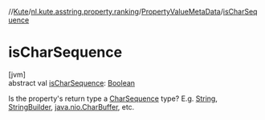 //[Kute](../../../index.md)/[nl.kute.asstring.property.ranking](../index.md)/[PropertyValueMetaData](index.md)/[isCharSequence](is-char-sequence.md)

# isCharSequence

[jvm]\
abstract val [isCharSequence](is-char-sequence.md): [Boolean](https://kotlinlang.org/api/latest/jvm/stdlib/kotlin/-boolean/index.html)

Is the property's return type a [CharSequence](https://kotlinlang.org/api/latest/jvm/stdlib/kotlin/-char-sequence/index.html) type? E.g. [String](https://kotlinlang.org/api/latest/jvm/stdlib/kotlin/-string/index.html), [StringBuilder](https://kotlinlang.org/api/latest/jvm/stdlib/kotlin.text/-string-builder/index.html), [java.nio.CharBuffer](https://docs.oracle.com/javase/8/docs/api/java/nio/CharBuffer.html), etc.
